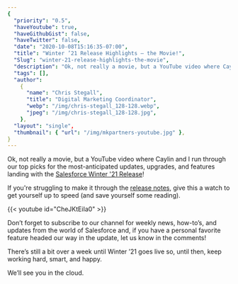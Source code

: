 ```yaml
---
{
  "priority": "0.5",
  "haveYoutube": true,
  "haveGithubGist": false,
  "haveTwitter": false,
  "date": "2020-10-08T15:16:35-07:00",
  "title": "Winter ’21 Release Highlights — the Movie!",
  "Slug": "winter-21-release-highlights-the-movie",
  "description": "Ok, not really a movie, but a YouTube video where Caylin and I run through our top picks for the most-anticipated updates, upgrades, and…",
  "tags": [],
  "author":
    {
      "name": "Chris Stegall",
      "title": "Digital Marketing Coordinator",
      "webp": "/img/chris-stegall_128-128.webp",
      "jpeg": "/img/chris-stegall_128-128.jpg",
    },
  "layout": "single",
  "thumbnail": { "url": "/img/mkpartners-youtube.jpg" },
}
---
```


Ok, not really a movie, but a YouTube video where Caylin and I run through our top picks for the most-anticipated updates, upgrades, and features landing with the [Salesforce Winter '21 Release](https://releasenotes.docs.salesforce.com/en-us/winter21/release-notes/salesforce_release_notes.htm)!

If you're struggling to make it through the [release notes](https://releasenotes.docs.salesforce.com/en-us/winter21/release-notes/salesforce_release_notes.htm), give this a watch to get yourself up to speed (and save yourself some reading).

{{< youtube id="CheJKtEiIa0" >}}

Don’t forget to subscribe to our channel for weekly news, how-to’s, and updates from the world of Salesforce and, if you have a personal favorite feature headed our way in the update, let us know in the comments!

There’s still a bit over a week until Winter ’21 goes live so, until then, keep working hard, smart, and happy.

We’ll see you in the cloud.
